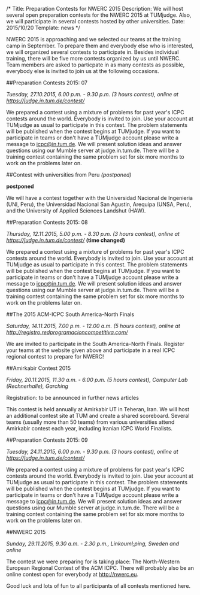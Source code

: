 /*
Title: Preparation Contests for NWERC 2015
Description: We will host several open preparation contests for the NWERC 2015 at TUMjudge. Also, we will participate in several contests hosted by other universities.
Date: 2015/10/20
Template: news
*/

NWERC 2015 is approaching and we selected our teams at the training camp in September. To prepare them and everybody else who is interested, we will organized several contests to participate in. Besides individual training, there will be five more contests organized by us until NWERC. Team members are asked to particpate in as many contests as possible, everybody else is invited to join us at the following occasions.

##Preparation Contests 2015: 07

*Tuesday, 27.10.2015, 6.00 p.m. - 9.30 p.m. (3 hours contest), online at https://judge.in.tum.de/contest/*

We prepared a contest using a mixture of problems for past year's ICPC contests around the world. Everybody is invited to join. Use your account at TUMjudge as usual to participate in this contest. The problem statements will be published when the contest begins at TUMjudge. If you want to participate in teams or don't have a TUMjudge account please write a message to icpc@in.tum.de. We will present solution ideas and answer questions using our Mumble server at judge.in.tum.de. There will be a training contest containing the same problem set for six more months to work on the problems later on.

##Contest with universities from Peru *(postponed)*

**postponed**

We will have a contest together with the Universidad Nacional de Ingenieria (UNI, Peru), the Universidad Nacional San Agustin, Arequipa (UNSA, Peru), and the University of Applied Sciences Landshut (HAW).

##Preparation Contests 2015: 08

*Thursday, 12.11.2015, 5.00 p.m. - 8.30 p.m. (3 hours contest), online at https://judge.in.tum.de/contest/* **(time changed)**

We prepared a contest using a mixture of problems for past year's ICPC contests around the world. Everybody is invited to join. Use your account at TUMjudge as usual to participate in this contest. The problem statements will be published when the contest begins at TUMjudge. If you want to participate in teams or don't have a TUMjudge account please write a message to icpc@in.tum.de. We will present solution ideas and answer questions using our Mumble server at judge.in.tum.de. There will be a training contest containing the same problem set for six more months to work on the problems later on.

##The 2015 ACM-ICPC South America-North Finals 

*Saturday, 14.11.2015, 7.00 p.m. - 12.00 a.m. (5 hours contest), online at http://registro.redprogramacioncompetitiva.com/*

We are invited to participate in the South America-North Finals. Register your teams at the website given above and participate in a real ICPC regional contest to prepare for NWERC!

##Amirkabir Contest 2015

*Friday, 20.11.2015, 11.30 a.m. - 6.00 p.m. (5 hours contest), Computer Lab (Rechnerhalle), Garching*

Registration: to be announced in further news articles

This contest is held annually at Amirkabir UT in Teheran, Iran. We will host an additional contest site at TUM and create a shared scoreboard. Several teams (usually more than 50 teams) from various universities attend Amirkabir contest each year, including Iranian ICPC World Finalists.

##Preparation Contests 2015: 09

*Tuesday, 24.11.2015, 6.00 p.m. - 9.30 p.m. (3 hours contest), online at https://judge.in.tum.de/contest/*

We prepared a contest using a mixture of problems for past year's ICPC contests around the world. Everybody is invited to join. Use your account at TUMjudge as usual to participate in this contest. The problem statements will be published when the contest begins at TUMjudge. If you want to participate in teams or don't have a TUMjudge account please write a message to icpc@in.tum.de. We will present solution ideas and answer questions using our Mumble server at judge.in.tum.de. There will be a training contest containing the same problem set for six more months to work on the problems later on.

##NWERC 2015

*Sunday, 29.11.2015, 9.30 a.m. - 2.30 p.m., Linkouml;ping, Sweden and online*

The contest we were preparing for is taking place: The North-Western European Regional Contest of the ACM ICPC. There will probably also be an online contest open for everybody at http://nwerc.eu.

Good luck and lots of fun to all participants of all contests mentioned here.